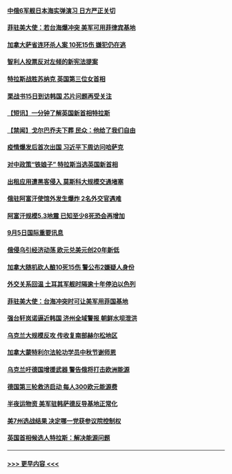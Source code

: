 #### [中俄6军舰日本海实弹演习 日方严正关切](../pages/prog202/a103519192.md?t=09060401) 
#### [菲驻美大使：若台海爆冲突 美军可用菲律宾基地](../pages/prog202/a103519194.md?t=09060401) 
#### [加拿大萨省连环杀人案 10死15伤 嫌犯仍在逃](../pages/prog202/a103519190.md?t=09060401) 
#### [智利人投票反对左倾的新宪法提案](../pages/prog202/a103519220.md?t=09060401) 
#### [特拉斯战胜苏纳克 英国第三位女首相](../pages/prog202/a103519182.md?t=09060401) 
#### [栗战书15日到访韩国 芯片问题再受关注](../pages/prog202/a103519199.md?t=09060401) 
#### [【短讯】一分钟了解英国新首相特拉斯](../pages/prog202/a103519186.md?t=09060401) 
#### [【禁闻】戈尔巴乔夫下葬 民众：他给了我们自由](../pages/prog202/a103519103.md?t=09060401) 
#### [疫情爆发后首次出国 习近平下周访问哈萨克](../pages/prog202/a103519086.md?t=09060401) 
#### [对中政策“铁娘子” 特拉斯当选英国新首相](../pages/prog202/a103519030.md?t=09060401) 
#### [出租应用遭黑客侵入 莫斯科大规模交通堵塞](../pages/prog202/a103518961.md?t=09060401) 
#### [俄驻阿富汗使馆外发生爆炸 2名外交官遇难](../pages/prog202/a103518954.md?t=09060401) 
#### [阿富汗规模5.3地震 已知至少8死恐会再增加](../pages/prog202/a103518926.md?t=09060401) 
#### [9月5日国际重要讯息](../pages/prog202/a103518905.md?t=09060401) 
#### [俄侵乌引经济动荡 欧元兑美元创20年新低](../pages/prog202/a103518849.md?t=09060401) 
#### [加拿大随机砍人酿10死15伤 警公布2嫌疑人身份](../pages/prog202/a103518839.md?t=09060401) 
#### [外交关系回温 土耳其军舰时隔逾十年停泊以色列](../pages/prog202/a103518759.md?t=09060401) 
#### [菲驻美大使：台海冲突时可让美军用菲国基地](../pages/prog202/a103518751.md?t=09060401) 
#### [强台轩岚诺逼近韩国 济州全域警报 朝鲜水坝泄洪](../pages/prog202/a103518724.md?t=09060401) 
#### [乌克兰大规模反攻 传收复南部赫尔松地区](../pages/prog202/a103518708.md?t=09060401) 
#### [加拿大蒙特利尔法轮功学员中秋节谢师恩](../pages/prog202/a103518635.md?t=09060401) 
#### [乌克兰吁德国增援武器 警告俄将打击欧洲能源](../pages/prog202/a103518528.md?t=09060401) 
#### [德国第三轮救济启动 每人300欧元能源费](../pages/prog202/a103518544.md?t=09060401) 
#### [半夜运物资 美军驻韩萨德反导基地正常化](../pages/prog202/a103518540.md?t=09060401) 
#### [美7州选战结果 决定哪一党获参议院控制权](../pages/prog202/a103518474.md?t=09060401) 
#### [英国首相候选人特拉斯：解决能源问题](../pages/prog202/a103518385.md?t=09060401) 

----
#### [ >>> 更早内容 <<< ](../indexes/prog202-earlier.md)
